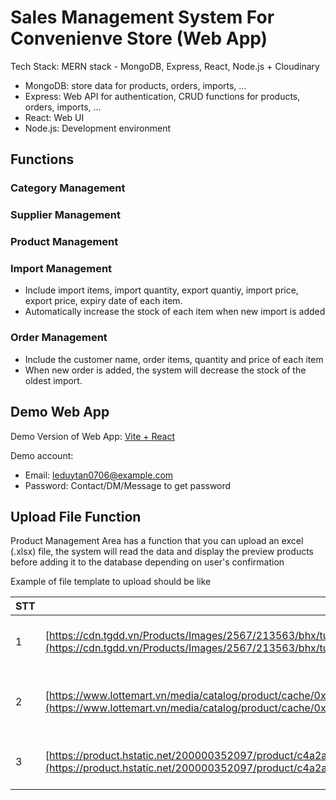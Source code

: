 # Sales Management System For Convenienve Store (Web App)

Tech Stack: MERN stack - MongoDB, Express, React, Node.js + Cloudinary

* MongoDB: store data for products, orders, imports, ...
* Express: Web API for authentication, CRUD functions for products, orders, imports, ...
* React: Web UI
* Node.js: Development environment

## Functions

### Category Management

### Supplier Management

### Product Management

### Import Management

* Include import items, import quantity, export quantiy, import price, export price, expiry date of each item.
* Automatically increase the stock of each item when new import is added

### Order Management

* Include the customer name, order items, quantity and price of each item
* When new order is added, the system will decrease the stock of the oldest import.

## Demo Web App

Demo Version of Web App: [Vite + React](https://mern-sales-management-ui.vercel.app/)

Demo account: 

* Email: leduytan0706@example.com
* Password: Contact/DM/Message to get password

## Upload File Function

Product Management Area has a function that you can upload an excel (.xlsx) file, the system will read the data and display the preview products before adding it to the database depending on user's confirmation

Example of file template to upload should be like

| STT | HinhAnh                                                                                                                                                                                                                                                     | MaSP   | MaVach        | TenSanPham                                     | DonGia | DonVi | Ton | DinhMuc | GhiChu | DanhMuc                         |
| --- | ----------------------------------------------------------------------------------------------------------------------------------------------------------------------------------------------------------------------------------------------------------- | ------ | ------------- | ---------------------------------------------- | ------ | ----- | --- | ------- | ------ | ------------------------------- |
| 1   | [https://cdn.tgdd.vn/Products/Images/2567/213563/bhx/tuong-ot-chinsu-chai-500g-201911011615532253.jpg](https://cdn.tgdd.vn/Products/Images/2567/213563/bhx/tuong-ot-chinsu-chai-500g-201911011615532253.jpg)                                                   | SP0024 | 8936136161143 | Tương ớt Chinsu chai eo 500g                | 28000  | Chai  | 0   | 5       |        | Thực phẩm khô và chế biến |
| 2   | [https://www.lottemart.vn/media/catalog/product/cache/0x0/8/9/8936136163512-1.jpg.webp](https://www.lottemart.vn/media/catalog/product/cache/0x0/8/9/8936136163512-1.jpg.webp)                                                                                 | SP0025 | 8936136163512 | Nước Mắm Chinsu Hương Cá Hồi Chai 500ml | 55000  | Chai  | 0   | 5       |        | Thực phẩm khô và chế biến |
| 3   | [https://product.hstatic.net/200000352097/product/c4a2a09522c5707916fd5ab719ff3caa_426f492847954cb494ab12b6fc845faf_grande.png](https://product.hstatic.net/200000352097/product/c4a2a09522c5707916fd5ab719ff3caa_426f492847954cb494ab12b6fc845faf_grande.png) | SP0026 | 8935039500509 | Bột Ngọt Ajinomoto Gói 454g                 | 38000  | Gói  | 0   | 5       |        | Thực phẩm khô và chế biến |
